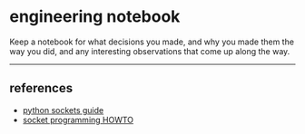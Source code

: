 # engineering notebook
Keep a notebook for what decisions you made, and why you made them the way you did, and any interesting observations that come up along the way.

---

## references
- [python sockets guide](https://realpython.com/python-sockets/#echo-client-and-server)
- [socket programming HOWTO](https://docs.python.org/3/howto/sockets.html)